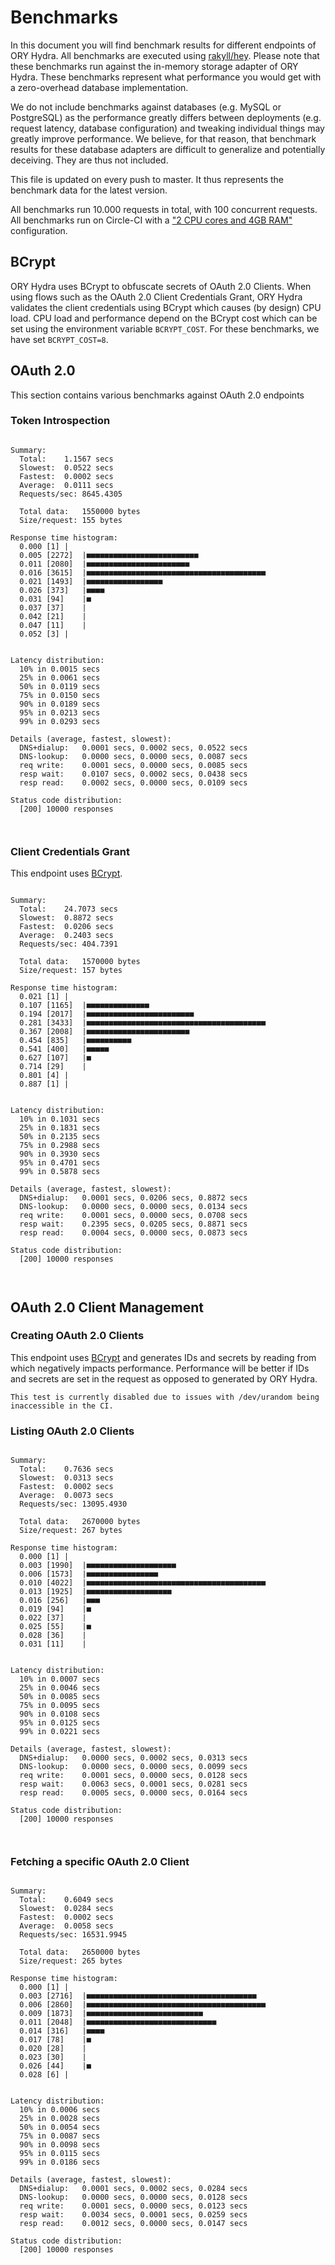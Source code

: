 # Benchmarks

In this document you will find benchmark results for different endpoints of ORY Hydra. All benchmarks are executed
using [rakyll/hey](https://github.com/rakyll/hey). Please note that these benchmarks run against the in-memory storage
adapter of ORY Hydra. These benchmarks represent what performance you would get with a zero-overhead database implementation.

We do not include benchmarks against databases (e.g. MySQL or PostgreSQL) as the performance greatly differs between
deployments (e.g. request latency, database configuration) and tweaking individual things may greatly improve performance.
We believe, for that reason, that benchmark results for these database adapters are difficult to generalize and potentially
deceiving. They are thus not included.

This file is updated on every push to master. It thus represents the benchmark data for the latest version.

All benchmarks run 10.000 requests in total, with 100 concurrent requests. All benchmarks run on Circle-CI with a
["2 CPU cores and 4GB RAM"](https://support.circleci.com/hc/en-us/articles/360000489307-Why-do-my-tests-take-longer-to-run-on-CircleCI-than-locally-)
configuration.

## BCrypt

ORY Hydra uses BCrypt to obfuscate secrets of OAuth 2.0 Clients. When using flows such as the OAuth 2.0 Client Credentials
Grant, ORY Hydra validates the client credentials using BCrypt which causes (by design) CPU load. CPU load and performance
depend on the BCrypt cost which can be set using the environment variable `BCRYPT_COST`. For these benchmarks,
we have set `BCRYPT_COST=8`.

## OAuth 2.0

This section contains various benchmarks against OAuth 2.0 endpoints

### Token Introspection

```

Summary:
  Total:	1.1567 secs
  Slowest:	0.0522 secs
  Fastest:	0.0002 secs
  Average:	0.0111 secs
  Requests/sec:	8645.4305
  
  Total data:	1550000 bytes
  Size/request:	155 bytes

Response time histogram:
  0.000 [1]	|
  0.005 [2272]	|■■■■■■■■■■■■■■■■■■■■■■■■■
  0.011 [2080]	|■■■■■■■■■■■■■■■■■■■■■■■
  0.016 [3615]	|■■■■■■■■■■■■■■■■■■■■■■■■■■■■■■■■■■■■■■■■
  0.021 [1493]	|■■■■■■■■■■■■■■■■■
  0.026 [373]	|■■■■
  0.031 [94]	|■
  0.037 [37]	|
  0.042 [21]	|
  0.047 [11]	|
  0.052 [3]	|


Latency distribution:
  10% in 0.0015 secs
  25% in 0.0061 secs
  50% in 0.0119 secs
  75% in 0.0150 secs
  90% in 0.0189 secs
  95% in 0.0213 secs
  99% in 0.0293 secs

Details (average, fastest, slowest):
  DNS+dialup:	0.0001 secs, 0.0002 secs, 0.0522 secs
  DNS-lookup:	0.0000 secs, 0.0000 secs, 0.0087 secs
  req write:	0.0001 secs, 0.0000 secs, 0.0085 secs
  resp wait:	0.0107 secs, 0.0002 secs, 0.0438 secs
  resp read:	0.0002 secs, 0.0000 secs, 0.0109 secs

Status code distribution:
  [200]	10000 responses



```

### Client Credentials Grant

This endpoint uses [BCrypt](#bcrypt).

```

Summary:
  Total:	24.7073 secs
  Slowest:	0.8872 secs
  Fastest:	0.0206 secs
  Average:	0.2403 secs
  Requests/sec:	404.7391
  
  Total data:	1570000 bytes
  Size/request:	157 bytes

Response time histogram:
  0.021 [1]	|
  0.107 [1165]	|■■■■■■■■■■■■■■
  0.194 [2017]	|■■■■■■■■■■■■■■■■■■■■■■■■
  0.281 [3433]	|■■■■■■■■■■■■■■■■■■■■■■■■■■■■■■■■■■■■■■■■
  0.367 [2008]	|■■■■■■■■■■■■■■■■■■■■■■■
  0.454 [835]	|■■■■■■■■■■
  0.541 [400]	|■■■■■
  0.627 [107]	|■
  0.714 [29]	|
  0.801 [4]	|
  0.887 [1]	|


Latency distribution:
  10% in 0.1031 secs
  25% in 0.1831 secs
  50% in 0.2135 secs
  75% in 0.2988 secs
  90% in 0.3930 secs
  95% in 0.4701 secs
  99% in 0.5878 secs

Details (average, fastest, slowest):
  DNS+dialup:	0.0001 secs, 0.0206 secs, 0.8872 secs
  DNS-lookup:	0.0000 secs, 0.0000 secs, 0.0134 secs
  req write:	0.0001 secs, 0.0000 secs, 0.0708 secs
  resp wait:	0.2395 secs, 0.0205 secs, 0.8871 secs
  resp read:	0.0004 secs, 0.0000 secs, 0.0873 secs

Status code distribution:
  [200]	10000 responses



```

## OAuth 2.0 Client Management

### Creating OAuth 2.0 Clients

This endpoint uses [BCrypt](#bcrypt) and generates IDs and secrets by reading from  which negatively impacts
performance. Performance will be better if IDs and secrets are set in the request as opposed to generated by ORY Hydra.

```
This test is currently disabled due to issues with /dev/urandom being inaccessible in the CI.
```

### Listing OAuth 2.0 Clients

```

Summary:
  Total:	0.7636 secs
  Slowest:	0.0313 secs
  Fastest:	0.0002 secs
  Average:	0.0073 secs
  Requests/sec:	13095.4930
  
  Total data:	2670000 bytes
  Size/request:	267 bytes

Response time histogram:
  0.000 [1]	|
  0.003 [1990]	|■■■■■■■■■■■■■■■■■■■■
  0.006 [1573]	|■■■■■■■■■■■■■■■■
  0.010 [4022]	|■■■■■■■■■■■■■■■■■■■■■■■■■■■■■■■■■■■■■■■■
  0.013 [1925]	|■■■■■■■■■■■■■■■■■■■
  0.016 [256]	|■■■
  0.019 [94]	|■
  0.022 [37]	|
  0.025 [55]	|■
  0.028 [36]	|
  0.031 [11]	|


Latency distribution:
  10% in 0.0007 secs
  25% in 0.0046 secs
  50% in 0.0085 secs
  75% in 0.0095 secs
  90% in 0.0108 secs
  95% in 0.0125 secs
  99% in 0.0221 secs

Details (average, fastest, slowest):
  DNS+dialup:	0.0000 secs, 0.0002 secs, 0.0313 secs
  DNS-lookup:	0.0000 secs, 0.0000 secs, 0.0099 secs
  req write:	0.0001 secs, 0.0000 secs, 0.0128 secs
  resp wait:	0.0063 secs, 0.0001 secs, 0.0281 secs
  resp read:	0.0005 secs, 0.0000 secs, 0.0164 secs

Status code distribution:
  [200]	10000 responses



```

### Fetching a specific OAuth 2.0 Client

```

Summary:
  Total:	0.6049 secs
  Slowest:	0.0284 secs
  Fastest:	0.0002 secs
  Average:	0.0058 secs
  Requests/sec:	16531.9945
  
  Total data:	2650000 bytes
  Size/request:	265 bytes

Response time histogram:
  0.000 [1]	|
  0.003 [2716]	|■■■■■■■■■■■■■■■■■■■■■■■■■■■■■■■■■■■■■■
  0.006 [2860]	|■■■■■■■■■■■■■■■■■■■■■■■■■■■■■■■■■■■■■■■■
  0.009 [1873]	|■■■■■■■■■■■■■■■■■■■■■■■■■■
  0.011 [2048]	|■■■■■■■■■■■■■■■■■■■■■■■■■■■■■
  0.014 [316]	|■■■■
  0.017 [78]	|■
  0.020 [28]	|
  0.023 [30]	|
  0.026 [44]	|■
  0.028 [6]	|


Latency distribution:
  10% in 0.0006 secs
  25% in 0.0028 secs
  50% in 0.0054 secs
  75% in 0.0087 secs
  90% in 0.0098 secs
  95% in 0.0115 secs
  99% in 0.0186 secs

Details (average, fastest, slowest):
  DNS+dialup:	0.0001 secs, 0.0002 secs, 0.0284 secs
  DNS-lookup:	0.0000 secs, 0.0000 secs, 0.0128 secs
  req write:	0.0001 secs, 0.0000 secs, 0.0123 secs
  resp wait:	0.0034 secs, 0.0001 secs, 0.0259 secs
  resp read:	0.0012 secs, 0.0000 secs, 0.0147 secs

Status code distribution:
  [200]	10000 responses



```

